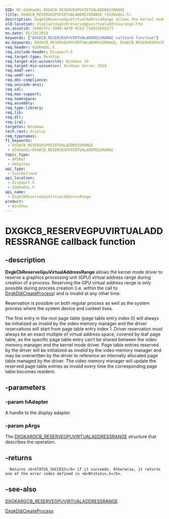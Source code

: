 ```yaml
---
UID: NC:d3dkmddi.DXGKCB_RESERVEGPUVIRTUALADDRESSRANGE
title: DXGKCB_RESERVEGPUVIRTUALADDRESSRANGE (d3dkmddi.h)
description: DxgkCbReserveGpuVirtualAddressRange allows the kernel mode driver to reserve a graphics processing unit (GPU) virtual address range during creation of a process.
old-location: display\dxgkcbreservegpuvirtualaddressrange.htm
ms.assetid: 26A827F1-1094-4A7D-9C63-758925EE6273
ms.date: 05/10/2018
keywords: ["DXGKCB_RESERVEGPUVIRTUALADDRESSRANGE callback function"]
ms.keywords: DXGKCB_RESERVEGPUVIRTUALADDRESSRANGE, DXGKCB_RESERVEGPUVIRTUALADDRESSRANGE callback, DxgkCbReserveGpuVirtualAddressRange, DxgkCbReserveGpuVirtualAddressRange callback function [Display Devices], d3dkmddi/DxgkCbReserveGpuVirtualAddressRange, display.dxgkcbreservegpuvirtualaddressrange, dispmprt/DxgkCbReserveGpuVirtualAddressRange
req.header: d3dkmddi.h
req.include-header: Dispmprt.h
req.target-type: Desktop
req.target-min-winverclnt: Windows 10
req.target-min-winversvr: Windows Server 2016
req.kmdf-ver: 
req.umdf-ver: 
req.ddi-compliance: 
req.unicode-ansi: 
req.idl: 
req.max-support: 
req.namespace: 
req.assembly: 
req.type-library: 
req.lib: 
req.dll: 
req.irql: 
targetos: Windows
tech.root: display
req.typenames: 
f1_keywords:
 - DXGKCB_RESERVEGPUVIRTUALADDRESSRANGE
 - d3dkmddi/DXGKCB_RESERVEGPUVIRTUALADDRESSRANGE
topic_type:
 - APIRef
 - kbSyntax
api_type:
 - UserDefined
api_location:
 - dispmprt.h
 - d3dkmddi.h
api_name:
 - DxgkCbReserveGpuVirtualAddressRange
product:
 - Windows
---
```


# DXGKCB_RESERVEGPUVIRTUALADDRESSRANGE callback function


## -description

<b>DxgkCbReserveGpuVirtualAddressRange</b> allows the kernel mode driver to reserve a graphics processing unit (GPU) virtual address range during creation of a process. Reserving the GPU virtual address range is only possible during process creation (i.e. within the call to <a href="/windows-hardware/drivers/ddi/d3dkmddi/nc-d3dkmddi-dxgkddi_createprocess">DxgkDdiCreateProcess</a>) and is invalid at any other time.

Reservation is possible on both regular process as well as the system process where the system device and context lives.


The first entry in the root page table (page table entry index 0) will always be initialized as invalid by the video memory manager and the driver reservations will start from page table entry  index 1. Driver reservation must always be an exact multiple of virtual address space, covered by leaf page table, as the specific page table entry can’t be shared between the video memory manager and the kernel mode driver. Page table entries reserved by the driver will be initialized as <i>invalid</i> by the video memory manager and may be overwritten by the driver to reference an internally allocated page table managed by the driver. The video memory manager will update the reserved page table entries as invalid every time the corresponding page table becomes resident.

## -parameters

### -param hAdapter

A handle to the display adapter.

### -param pArgs

The <a href="/windows-hardware/drivers/ddi/d3dkmddi/ns-d3dkmddi-_dxgkargcb_reservegpuvirtualaddressrange">DXGKARGCB_RESERVEGPUVIRTUALADDRESSRANGE</a> structure that describes the operation.

## -returns

      Returns <b>STATUS_SUCCESS</b> if it succeeds. Otherwise, it returns one of the error codes defined in <b>Ntstatus.h</b>.

## -see-also

<a href="/windows-hardware/drivers/ddi/d3dkmddi/ns-d3dkmddi-_dxgkargcb_reservegpuvirtualaddressrange">DXGKARGCB_RESERVEGPUVIRTUALADDRESSRANGE</a>



<a href="/windows-hardware/drivers/ddi/d3dkmddi/nc-d3dkmddi-dxgkddi_createprocess">DxgkDdiCreateProcess</a>